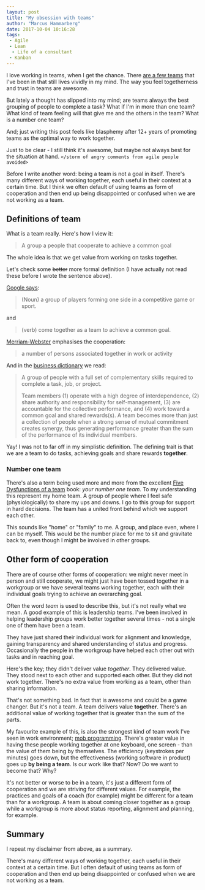 ```yaml
---
layout: post
title: "My obsession with teams"
author: "Marcus Hammarberg"
date: 2017-10-04 10:16:28
tags:
 - Agile
 - Lean
  - Life of a consultant
 - Kanban
---
```


I love working in teams, when I get the chance. There [are a few teams](http://www.marcusoft.net/2015/02/all-the-great-teams.html) that I've been in that still lives vividly in my mind. The way you feel togetherness and trust in teams are awesome.

But lately a thought has slipped into my mind; are teams always the best grouping of people to complete a task? What if I'm in more than one team? What kind of team feeling will that give me and the others in the team? What is a number one team?

And; just writing this post feels like blasphemy after 12+ years of promoting teams as the optimal way to work together.

Just to be clear - I still think it's awesome, but maybe not always best for the situation at hand. `</storm of angry comments from agile people avoided>`

<!-- excerpt-end -->

Before I write another word: being a team is not a goal in itself. There's many different ways of working together, each useful in their context at a certain time. But I think we often default of using teams as form of cooperation and then end up being disappointed or confused when we are not working as a team.

## Definitions of team

What is a team really. Here's how I view it:

> A group a people that cooperate to achieve a common goal

The whole idea is that we get value from working on tasks together.

Let's check some ~~better~~ more formal definition (I have actually not read these before I wrote the sentence above).

[Google says](https://www.google.se/search?q=definition+of+team&spell=1&sa=X&ved=0ahUKEwjFk_XHgtfWAhUDYJoKHaBdCuoQvwUIIygA&biw=1275&bih=680):

>(Noun) a group of players forming one side in a competitive game or sport.

and

>(verb) come together as a team to achieve a common goal.

[Merriam-Webster](https://www.merriam-webster.com/dictionary/team) emphasises the cooperation:

> a number of persons associated together in work or activity

And in the [business dictionary](http://www.businessdictionary.com/definition/team.html) we read:

> A group of people with a full set of complementary skills required to complete a task, job, or project.
>
> Team members (1) operate with a high degree of interdependence, (2) share authority and responsibility for self-management, (3) are accountable for the collective performance, and (4) work toward a common goal and shared rewards(s). A team becomes more than just a collection of people when a strong sense of mutual commitment creates synergy, thus generating performance greater than the sum of the performance of its individual members.

Yay! I was not to far off in my simplistic definition. The defining trait is that we are a team to do tasks, achieving goals and share rewards **together**.

### Number one team

There's also a term being used more and more from the excellent [Five Dysfunctions of a team](http://www.marcusoft.net/2016/02/5-dysfunctions-of-a-team-exercise.html) book: *your number one team*. To my understanding this represent my home team. A group of people where I feel safe (physiologically) to share my ups and downs. I go to this group for support in hard decisions. The team has a united front behind which we support each other.

This sounds like "home" or "family" to me. A group, and place even, where I can be myself. This would be the number place for me to sit and gravitate back to, even though I might be involved in other groups.

## Other form of cooperation

There are of course other forms of cooperation: we might never meet in person and still cooperate, we might just have been tossed together in a workgroup or we have several teams working together, each with their individual goals trying to achieve an overarching goal.

Often the word *team* is used to describe this, but it's not really what we mean. A good example of this is leadership teams. I've been involved in helping leadership groups work better together several times - not a single one of them have been a team.

They have just shared their individual work for alignment and knowledge, gaining transparency and shared understanding of status and progress. Occasionally the people in the workgroup have helped each other out with tasks and in reaching goal.

Here's the key; they didn't deliver value *together*. They delivered value. They stood next to each other and supported each other. But they did not work together. There's no extra value from working as a team, other than sharing information.

That's not something bad. In fact that is awesome and could be a game changer. But it's not a team. A team delivers value **together**. There's an additional value of working together that is greater than the sum of the parts.

My favourite example of this, is also the strongest kind of team work I've seen in work environment; [mob programming](www.marcusoft.net/2013/08/repost-mob-programming-full-team-full-throttle.html). There's greater value in having these people working together at one keyboard, one screen - than the value of them being by themselves. The efficiency (keystrokes per minutes) goes down, but the effectiveness (working software in product) goes up **by being a team**. Is our work like that? Now? Do we want to become that? Why?

It's not better or worse to be in a team, it's just a different form of cooperation and we are striving for different values. For example, the practices and goals of a coach (for example) might be different for a team than for a workgroup. A team is about coming closer together as a group while a workgroup is more about status reporting, alignment and planning, for example.

## Summary

I repeat my disclaimer from above, as a summary.

There's many different ways of working together, each useful in their context at a certain time. But I often default of using teams as form of cooperation and then end up being disappointed or confused when we are not working as a team.